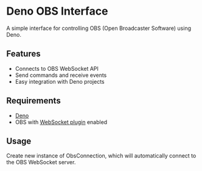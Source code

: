 # Deno OBS Interface

A simple interface for controlling OBS (Open Broadcaster Software) using Deno.

## Features

- Connects to OBS WebSocket API
- Send commands and receive events
- Easy integration with Deno projects

## Requirements

- [Deno](https://deno.land/)
- OBS with [WebSocket plugin](https://github.com/obsproject/obs-websocket) enabled

## Usage

Create new instance of ObsConnection, which will automatically connect to the OBS WebSocket server.